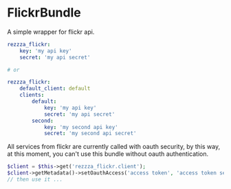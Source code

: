 FlickrBundle
===========

A simple wrapper for flickr api.

```yaml
rezzza_flickr:
    key: 'my api key'
    secret: 'my api secret'

# or

rezzza_flickr:
    default_client: default
    clients:
        default:
            key: 'my api key'
            secret: 'my api secret'
        second:
            key: 'my second api key'
            secret: 'my second api secret'
```

All services from flickr are currently called with oauth security, by this way, at this moment, you can't use this bundle without oauth authentication.


```php
$client = $this->get('rezzza_flickr.client');
$client->getMetadata()->setOauthAccess('access token', 'access token secret');
// then use it ...
```
